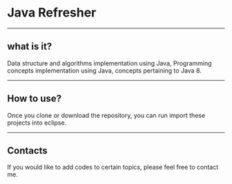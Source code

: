 # Java Refresher
----------------------------------------------------------

## what is it?

Data structure and algorithms implementation using Java,
Programming concepts implementation using Java,
concepts pertaining to Java 8.

----------------------------------------------------------

## How to use?

Once you clone or download the repository, you can run
import these projects into eclipse.

----------------------------------------------------------

## Contacts

If you would like to add codes to certain topics, please
feel free to contact me.
